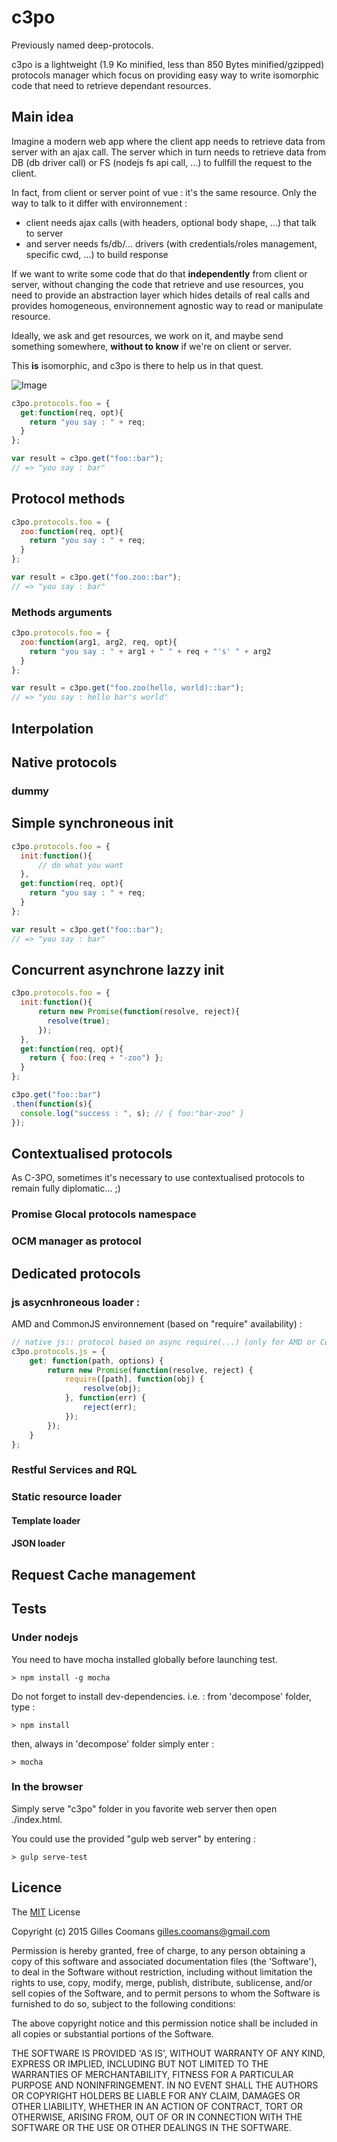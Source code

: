 # c3po

Previously named deep-protocols.

c3po is a lightweight (1.9 Ko minified, less than 850 Bytes minified/gzipped) protocols manager which focus on providing easy way to write isomorphic code that need to retrieve dependant resources.

## Main idea

Imagine a modern web app where the client app needs to retrieve data from server with an ajax call. The server which in turn needs to retrieve data from DB (db driver call) or FS (nodejs fs api call, ...) to fullfill the request to the client.

In fact, from client or server point of vue : it's the same resource. Only the way to talk to it differ with environnement :
- client needs ajax calls (with headers, optional body shape, ...) that talk to server
- and server needs fs/db/... drivers (with credentials/roles management, specific cwd, ...) to build response

If we want to write some code that do that __independently__ from client or server, without changing the code that retrieve and use resources, you need to provide an abstraction layer which hides details of real calls and provides homogeneous, environnement agnostic way to read or manipulate resource.

Ideally, we ask and get resources, we work on it, and maybe send something somewhere, __without to know__ if we're on client or server.

This __is__ isomorphic, and c3po is there to help us in that quest.

![Image](../blob/master/img/c3po.png?raw=true)


```javascript
c3po.protocols.foo = {
  get:function(req, opt){
    return "you say : " + req;
  }
};

var result = c3po.get("foo::bar"); 
// => "you say : bar"
```

## Protocol methods

```javascript
c3po.protocols.foo = {
  zoo:function(req, opt){
    return "you say : " + req;
  }
};

var result = c3po.get("foo.zoo::bar"); 
// => "you say : bar"
```

### Methods arguments

```javascript
c3po.protocols.foo = {
  zoo:function(arg1, arg2, req, opt){
    return "you say : " + arg1 + " " + req + "'s' " + arg2 
  }
};

var result = c3po.get("foo.zoo(hello, world)::bar"); 
// => "you say : hello bar's world"
```


## Interpolation




## Native protocols

### dummy





## Simple synchroneous init

```javascript
c3po.protocols.foo = {
  init:function(){
      // do what you want
  },
  get:function(req, opt){
    return "you say : " + req;
  }
};

var result = c3po.get("foo::bar"); 
// => "you say : bar"
```


## Concurrent asynchrone lazzy init 

```javascript
c3po.protocols.foo = {
  init:function(){
      return new Promise(function(resolve, reject){
        resolve(true);
      });
  },
  get:function(req, opt){
    return { foo:(req + "-zoo") };
  }
};

c3po.get("foo::bar")
.then(function(s){
  console.log("success : ", s); // { foo:"bar-zoo" }
});
```

## Contextualised protocols

As C-3PO, sometimes it's necessary to use contextualised protocols to remain fully diplomatic... ;)

### Promise Glocal protocols namespace

### OCM manager as protocol


## Dedicated protocols

### js asycnhroneous loader :

AMD and CommonJS environnement (based on "require" availability) :

```javascript
// native js:: protocol based on async require(...) (only for AMD or CommonJS env.)
c3po.protocols.js = {
	get: function(path, options) {
		return new Promise(function(resolve, reject) {
			require([path], function(obj) {
				resolve(obj);
			}, function(err) {
				reject(err);
			});
		});
	}
};
```

### Restful Services and RQL



### Static resource loader
#### Template loader

#### JSON loader

## Request Cache management

## Tests

### Under nodejs

You need to have mocha installed globally before launching test. 
```
> npm install -g mocha
```
Do not forget to install dev-dependencies. i.e. : from 'decompose' folder, type :
```
> npm install
```

then, always in 'decompose' folder simply enter :
```
> mocha
```

### In the browser

Simply serve "c3po" folder in you favorite web server then open ./index.html.

You could use the provided "gulp web server" by entering :
```
> gulp serve-test
```

## Licence

The [MIT](http://opensource.org/licenses/MIT) License

Copyright (c) 2015 Gilles Coomans <gilles.coomans@gmail.com>

Permission is hereby granted, free of charge, to any person obtaining a copy of this software and associated documentation files (the 'Software'), to deal in the Software without restriction, including without limitation the rights to use, copy, modify, merge, publish, distribute, sublicense, and/or sell copies of the Software, and to permit persons to whom the Software is furnished to do so, subject to the following conditions:

The above copyright notice and this permission notice shall be included in all copies or substantial portions of the Software.

THE SOFTWARE IS PROVIDED 'AS IS', WITHOUT WARRANTY OF ANY KIND, EXPRESS OR IMPLIED, INCLUDING BUT NOT LIMITED TO THE WARRANTIES OF MERCHANTABILITY, FITNESS FOR A PARTICULAR PURPOSE AND NONINFRINGEMENT. IN NO EVENT SHALL THE AUTHORS OR COPYRIGHT HOLDERS BE LIABLE FOR ANY CLAIM, DAMAGES OR OTHER LIABILITY, WHETHER IN AN ACTION OF CONTRACT, TORT OR OTHERWISE, ARISING FROM, OUT OF OR IN CONNECTION WITH THE SOFTWARE OR THE USE OR OTHER DEALINGS IN THE SOFTWARE.
